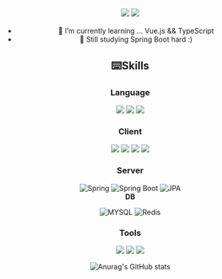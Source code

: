 <!--
<div align = "center">  
-->
<center>

<!--![header](https://capsule-render.vercel.app/api?type=waving&color=auto&height=300&section=header&text=Good%20to%20See%20You%20Again&fontSize=70&animation=fadeIn&fontColor=FFFFFF) -->
### <a href="https://romanc3.tistory.com/" target="_blank"><img src="https://img.shields.io/badge/Tistory-232F3E?style=flat-square&logo=Tistory&logoColor=white"/></a> <img src="https://img.shields.io/badge/skywlstn777@gmail.com-EA4335?style=flat-square&logo=Gmail&logoColor=white"/></a>
- 🌱 I’m currently learning ...
     Vue.js && TypeScript 
- 🌱 Still studying Spring Boot hard :)
<!--
**frontLine-kim/frontLine-kim** is a ✨ _special_ ✨ repository because its `README.md` (this file) appears on your GitHub profile.

Here are some ideas to get you started:

- 🔭 I’m currently working on ...
- 🌱 I’m currently learning ...
- 👯 I’m looking to collaborate on ...
- 🤔 I’m looking for help with ...
- 💬 Ask me about ...
- 📫 How to reach me: ...
- 😄 Pronouns: ...
- ⚡ Fun fact: ...
-->

## ⌨️Skills

### Language
<img src="https://img.shields.io/badge/Java-FCC624?style=for-the-badge&logo=java&logoColor=white"/> <img src="https://img.shields.io/badge/JavaScript-F7DF1E?style=for-the-badge&logo=JavaScript&logoColor=white"/>
<img src="https://img.shields.io/badge/TypeScript-3178C6?style=for-the-badge&logo=TypeScript&logoColor=white"/>
<br>
### Client
<img src="https://img.shields.io/badge/Vue.js-4FC08D?style=for-the-badge&logo=Vue.js&logoColor=white"/> <img src="https://img.shields.io/badge/HTML5-E34F26?style=for-the-badge&logo=HTML5&logoColor=white"/> <img src="https://img.shields.io/badge/CSS3-1572B6?style=for-the-badge&logo=CSS3&logoColor=white"/> <img src="https://img.shields.io/badge/TailwindCSS-06B6D4?style=for-the-badge&logo=Tailwind CSS&logoColor=white"/>
<br>
### Server
![Spring](https://img.shields.io/badge/Spring-6DB33F.svg?style=for-the-badge&logo=Spring&logoColor=white)
![Spring Boot](https://img.shields.io/badge/Spring%20Boot-6DB33F.svg?style=for-the-badge&logo=SpringBoot&logoColor=white)
![JPA](https://img.shields.io/badge/JPA-83DA77.svg?style=for-the-badge&logo=Hibernate&logoColor=white)
<br>
**DB** <br>


![MYSQL](https://img.shields.io/badge/MySQL-4479A1.svg?style=for-the-badge&logo=MySQL&logoColor=white)
![Redis](https://img.shields.io/badge/Redis-DC382D.svg?style=for-the-badge&logo=Redis&logoColor=white)

### Tools
<img src="https://img.shields.io/badge/Amazon AWS-232F3E?style=for-the-badge&logo=Amazon AWS&logoColor=white"/> <img src="https://img.shields.io/badge/Amazon EC2-FF9900?style=for-the-badge&logo=Amazon EC2&logoColor=white"/> <img src="https://img.shields.io/badge/Amazon RDS-527FFF?style=for-the-badge&logo=Amazon RDS&logoColor=white"/>
<br>

![Anurag's GitHub stats](https://github-readme-stats.vercel.app/api?username=ckaanf&show_icons=true&theme=midnight-purple)

</center>
<!--
</div>
-->
